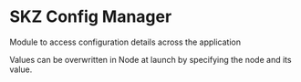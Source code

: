 # SKZ Config Manager

Module to access configuration details across the application

Values can be overwritten in Node at launch by specifying the node and its value.